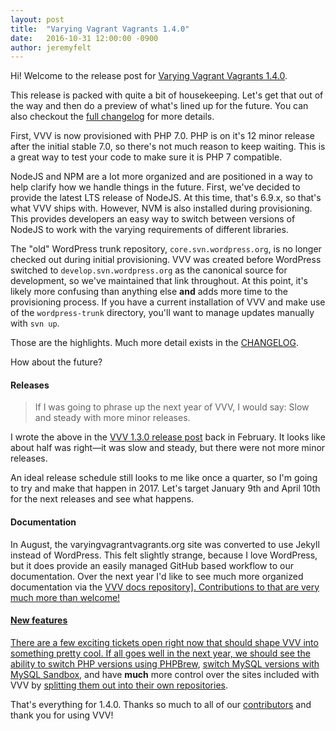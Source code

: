 ```yaml
---
layout: post
title:  "Varying Vagrant Vagrants 1.4.0"
date:   2016-10-31 12:00:00 -0900
author: jeremyfelt
---
```


Hi! Welcome to the release post for <a href="https://github.com/Varying-Vagrant-Vagrants/VVV/releases/tag/1.4.0">Varying Vagrant Vagrants 1.4.0</a>.

This release is packed with quite a bit of housekeeping. Let's get that out of the way and then do a preview of what's lined up for the future. You can also checkout the <a href="https://github.com/Varying-Vagrant-Vagrants/VVV/blob/1.4.0/CHANGELOG.md">full changelog</a> for more details.

First, VVV is now provisioned with PHP 7.0. PHP is on it's 12 minor release after the initial stable 7.0, so there's not much reason to keep waiting. This is a great way to test your code to make sure it is PHP 7 compatible.

NodeJS and NPM are a lot more organized and are positioned in a way to help clarify how we handle things in the future. First, we've decided to provide the latest LTS release of NodeJS. At this time, that's 6.9.x, so that's what VVV ships with. However, NVM is also installed during provisioning. This provides developers an easy way to switch between versions of NodeJS to work with the varying requirements of different libraries.

The "old" WordPress trunk repository, `core.svn.wordpress.org`, is no longer checked out during initial provisioning. VVV was created before WordPress switched to `develop.svn.wordpress.org` as the canonical source for development, so we've maintained that link throughout. At this point, it's likely more confusing than anything else <strong>and</strong> adds more time to the provisioning process. If you have a current installation of VVV and make use of the `wordpress-trunk` directory, you'll want to manage updates manually with `svn up`.

Those are the highlights. Much more detail exists in the <a href="https://github.com/Varying-Vagrant-Vagrants/VVV/blob/1.4.0/CHANGELOG.md">CHANGELOG</a>.

How about the future?

<h4>Releases</h4>

<blockquote>If I was going to phrase up the next year of VVV, I would say: Slow and steady with more minor releases.</blockquote>

I wrote the above in the <a href="https://varyingvagrantvagrants.org/blog/2016/02/21/varying-vagrant-vagrants-1-3-0.html">VVV 1.3.0 release post</a> back in February. It looks like about half was right—it was slow and steady, but there were not more minor releases.

An ideal release schedule still looks to me like once a quarter, so I'm going to try and make that happen in 2017. Let's target January 9th and April 10th for the next releases and see what happens.

<h4>Documentation</h4>

In August, the varyingvagrantvagrants.org site was converted to use Jekyll instead of WordPress. This felt slightly strange, because I love WordPress, but it does provide an easily managed GitHub based workflow to our documentation. Over the next year I'd like to see much more organized documentation via the <a href="https://github.com/Varying-Vagrant-Vagrants/varyingvagrantvagrants.org">VVV docs repository]. Contributions to that are very much more than welcome!

<h4>New features</h4>

There are a few exciting tickets open right now that should shape VVV into something pretty cool. If all goes well in the next year, we should see the ability to <a href="https://github.com/Varying-Vagrant-Vagrants/VVV/pull/980">switch PHP versions using PHPBrew</a>, <a href="https://github.com/Varying-Vagrant-Vagrants/VVV/issues/835">switch MySQL versions with MySQL Sandbox</a>, and have <strong>much</strong> more control over the sites included with VVV by <a href="https://github.com/Varying-Vagrant-Vagrants/VVV/pull/980">splitting them out into their own repositories</a>.

That's everything for 1.4.0. Thanks so much to all of our <a href="https://github.com/Varying-Vagrant-Vagrants/VVV#varying-vagrant-vagrants">contributors</a> and thank you for using VVV!
